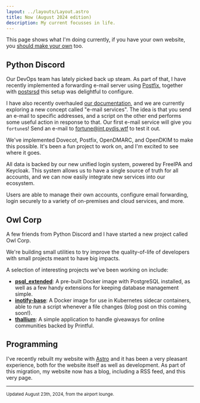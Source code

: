 ```yaml
---
layout: ../layouts/Layout.astro
title: Now (August 2024 edition)
description: My current focusses in life.
---
```


This page shows what I'm doing currently, if you have your own website, you
[should make your own](https://nownownow.com/about) too.


## Python Discord

Our DevOps team has lately picked back up steam. As part of that, I have
recently implemented a forwarding e-mail server using
[Postfix](https://postfix.org), together with
[postsrsd](https://github.com/roehling/postsrsd) this setup was delightful to
configure.

I have also recently overhauled [our documentation](https://docs.pydis.wtf/),
and we are currently exploring a new concept called "e-mail services". The idea
is that you send an e-mail to specific addresses, and a script on the other end
performs some useful action in response to that. Our first e-mail service will
give you `fortune`s! Send an e-mail to
[fortune@int.pydis.wtf](mailto:fortune@int.pydis.wtf) to test it out.

We've implemented Dovecot, Postfix, OpenDMARC, and OpenDKIM to make this
possible. It's been a fun project to work on, and I'm excited to see where it
goes.

All data is backed by our new unified login system, powered by FreeIPA and
Keycloak. This system allows us to have a single source of truth for all
accounts, and we can now easily integrate new services into our ecosystem.

Users are able to manage their own accounts, configure email forwarding, login
securely to a variety of on-premises and cloud services, and more.

## Owl Corp

A few friends from Python Discord and I have started a new project called Owl
Corp.

We're building small utilities to try improve the quality-of-life of developers 
with small  projects meant to have big impacts.

A selection of interesting projects we've been working on include:

- [**psql_extended**](https://github.com/owl-corp/psql_extended): A pre-built
    Docker image with PostgreSQL installed, as well as a few handy extensions
    for keeping database management simple.
- [**inotify-base**](https://github.com/owl-corp/inotify-base): A Docker image
    for use in Kubernetes sidecar containers, able to run a script
    whenever a file changes (blog post on this coming soon!).
- [**thallium**](https://github.com/owl-corp/thallium): A simple application to
    handle giveaways for online communities backed by Printful.

## Programming

I've recently rebuilt my website with [Astro](https://astro.build/) and it has
been a very pleasant experience, both for the website itself as well as
development. As part of this migration, my website now has a blog, including a
RSS feed, and this very page.

<hr/>

<sup>Updated August 23th, 2024, from the airport lounge.</sup>
